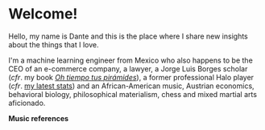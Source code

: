 # Welcome!

Hello, my name is Dante and this is the place where I share new insights about the things that I love.

I'm a machine learning engineer from Mexico who also happens to be the CEO of an e-commerce company, a lawyer, a Jorge Luis Borges scholar (*cfr*. my book [*Oh tiempo tus pirámides*](https://www.amazon.com/Oh-tiempo-tus-pirámides-ensayos-ebook/dp/B08K3QGZTM/)), a former professional Halo player (*cfr*. [my latest stats](https://halotracker.com/halo-infinite/profile/xbl/Magnustein/overview)) and an African-American music, Austrian economics, behavioral biology, philosophical materialism, chess and mixed martial arts aficionado.

**Music references**

```{bibliography}
```
